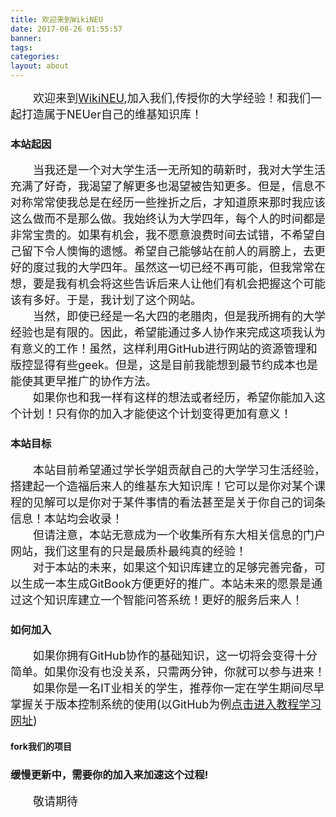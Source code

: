 ```yaml
---
title: 欢迎来到WikiNEU
date: 2017-08-26 01:55:57
banner:
tags:
categories:
layout: about
---
```

<font size=4>&emsp;&emsp;欢迎来到[WikiNEU](https://wikineu.github.io/),加入我们,传授你的大学经验！和我们一起打造属于NEUer自己的维基知识库！</font>
### 本站起因
<font size=4>&emsp;&emsp;当我还是一个对大学生活一无所知的萌新时，我对大学生活充满了好奇，我渴望了解更多也渴望被告知更多。但是，信息不对称常常使我总是在经历一些挫折之后，才知道原来那时我应该这么做而不是那么做。我始终认为大学四年，每个人的时间都是非常宝贵的。如果有机会，我不愿意浪费时间去试错，不希望自己留下令人懊悔的遗憾。希望自己能够站在前人的肩膀上，去更好的度过我的大学四年。虽然这一切已经不再可能，但我常常在想，要是我有机会将这些告诉后来人让他们有机会把握这个可能该有多好。于是，我计划了这个网站。</font>
<br/><font size=4>&emsp;&emsp;当然，即使已经是一名大四的老腊肉，但是我所拥有的大学经验也是有限的。因此，希望能通过多人协作来完成这项我认为有意义的工作！虽然，这样利用GitHub进行网站的资源管理和版控显得有些geek。但是，这是目前我能想到最节约成本也是能使其更早推广的协作方法。</font>
<br/><font size=4>&emsp;&emsp;如果你也和我一样有这样的想法或者经历，希望你能加入这个计划！只有你的加入才能使这个计划变得更加有意义！</font>
### 本站目标
<font size=4>&emsp;&emsp;本站目前希望通过学长学姐贡献自己的大学学习生活经验，搭建起一个造福后来人的维基东大知识库！它可以是你对某个课程的见解可以是你对于某件事情的看法甚至是关于你自己的词条信息！本站均会收录！</font>
<br/><font size=4>&emsp;&emsp;但请注意，本站无意成为一个收集所有东大相关信息的门户网站，我们这里有的只是最质朴最纯真的经验！</font>
<br/><font size=4>&emsp;&emsp;对于本站的未来，如果这个知识库建立的足够完善完备，可以生成一本生成GitBook方便更好的推广。本站未来的愿景是通过这个知识库建立一个智能问答系统！更好的服务后来人！</font>
### 如何加入
<font size=4>&emsp;&emsp;如果你拥有GitHub协作的基础知识，这一切将会变得十分简单。如果你没有也没关系，只需两分钟，你就可以参与进来！</font>
<br/><font size=4>&emsp;&emsp;如果你是一名IT业相关的学生，推荐你一定在学生期间尽早掌握关于版本控制系统的使用(以GitHub为例[点击进入教程学习网址]())</font>
#### fork我们的项目

###  缓慢更新中，需要你的加入来加速这个过程!
<font size=4>&emsp;&emsp;敬请期待</font>
